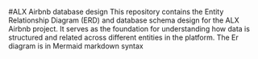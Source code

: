 #ALX Airbnb database design
This repository contains the Entity Relationship Diagram (ERD) and database schema design for the ALX Airbnb project. It serves as the foundation for understanding how data is structured and related across different entities in the platform.
The Er diagram is in Mermaid markdown syntax
